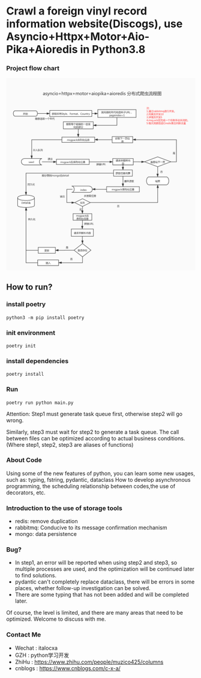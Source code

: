 
# Crawl a foreign vinyl record information website(Discogs), use Asyncio+Httpx+Motor+Aio-Pika+Aioredis in Python3.8


### Project flow chart
![Project flow chart](flow_chart.jpg)

## How to run?

### install  poetry
```
python3 -m pip install poetry
```
### init environment	
```
poetry init
```
### install dependencies
```
poetry install 
```

### Run
```
poetry run python main.py
```


Attention:
Step1 must generate task queue first, otherwise step2 will go wrong. 

Similarly, step3 must wait for step2 to generate a task queue.
The call between files can be optimized according to actual business conditions.(Where step1, step2, step3 are aliases of functions)
### About Code
Using some of the new features of python, you can learn some new usages,
such as: typing, fstring, pydantic, dataclass
How to develop asynchronous programming, 
the scheduling relationship between codes,the use of decorators, etc.

### Introduction to the use of storage tools
- redis: remove duplication
- rabbitmq: Conducive to its message confirmation mechanism
- mongo: data persistence

### Bug?
- In step1, an error will be reported when using step2 and step3, so multiple processes are used, and the optimization will be continued later to find solutions.
- pydantic can't completely replace dataclass, there will be errors in some places, whether follow-up investigation can be solved.
- There are some typing that has not been added and will be completed later.

Of course, the level is limited, and there are many areas that need to be optimized. Welcome to discuss with me.
### Contact Me
- Wechat : italocxa 
- GZH : python学习开发
- ZhiHu : https://www.zhihu.com/people/muzico425/columns
- cnblogs : https://www.cnblogs.com/c-x-a/